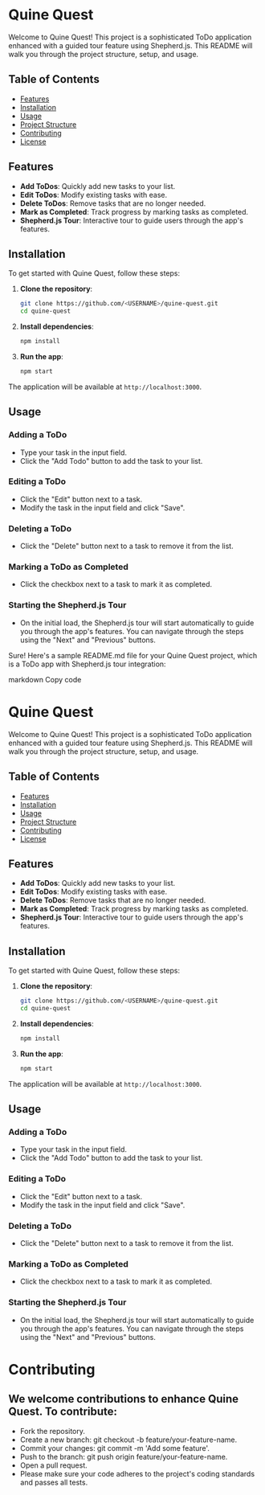 # Quine Quest

Welcome to Quine Quest! This project is a sophisticated ToDo application enhanced with a guided tour feature using Shepherd.js. This README will walk you through the project structure, setup, and usage.

## Table of Contents

- [Features](#features)
- [Installation](#installation)
- [Usage](#usage)
- [Project Structure](#project-structure)
- [Contributing](#contributing)
- [License](#license)

## Features

- **Add ToDos**: Quickly add new tasks to your list.
- **Edit ToDos**: Modify existing tasks with ease.
- **Delete ToDos**: Remove tasks that are no longer needed.
- **Mark as Completed**: Track progress by marking tasks as completed.
- **Shepherd.js Tour**: Interactive tour to guide users through the app's features.

## Installation

To get started with Quine Quest, follow these steps:

1. **Clone the repository**:

   ```bash
   git clone https://github.com/<USERNAME>/quine-quest.git
   cd quine-quest
   ```

2. **Install dependencies**:

   ```bash
   npm install
   ```

3. **Run the app**:
   ```bash
   npm start
   ```

The application will be available at `http://localhost:3000`.

## Usage

### Adding a ToDo

- Type your task in the input field.
- Click the "Add Todo" button to add the task to your list.

### Editing a ToDo

- Click the "Edit" button next to a task.
- Modify the task in the input field and click "Save".

### Deleting a ToDo

- Click the "Delete" button next to a task to remove it from the list.

### Marking a ToDo as Completed

- Click the checkbox next to a task to mark it as completed.

### Starting the Shepherd.js Tour

- On the initial load, the Shepherd.js tour will start automatically to guide you through the app's features. You can navigate through the steps using the "Next" and "Previous" buttons.

Sure! Here's a sample README.md file for your Quine Quest project, which is a ToDo app with Shepherd.js tour integration:

markdown
Copy code

# Quine Quest

Welcome to Quine Quest! This project is a sophisticated ToDo application enhanced with a guided tour feature using Shepherd.js. This README will walk you through the project structure, setup, and usage.

## Table of Contents

- [Features](#features)
- [Installation](#installation)
- [Usage](#usage)
- [Project Structure](#project-structure)
- [Contributing](#contributing)
- [License](#license)

## Features

- **Add ToDos**: Quickly add new tasks to your list.
- **Edit ToDos**: Modify existing tasks with ease.
- **Delete ToDos**: Remove tasks that are no longer needed.
- **Mark as Completed**: Track progress by marking tasks as completed.
- **Shepherd.js Tour**: Interactive tour to guide users through the app's features.

## Installation

To get started with Quine Quest, follow these steps:

1. **Clone the repository**:

   ```bash
   git clone https://github.com/<USERNAME>/quine-quest.git
   cd quine-quest
   ```

2. **Install dependencies**:

   ```bash
   npm install
   ```

3. **Run the app**:
   ```bash
   npm start
   ```

The application will be available at `http://localhost:3000`.

## Usage

### Adding a ToDo

- Type your task in the input field.
- Click the "Add Todo" button to add the task to your list.

### Editing a ToDo

- Click the "Edit" button next to a task.
- Modify the task in the input field and click "Save".

### Deleting a ToDo

- Click the "Delete" button next to a task to remove it from the list.

### Marking a ToDo as Completed

- Click the checkbox next to a task to mark it as completed.

### Starting the Shepherd.js Tour

- On the initial load, the Shepherd.js tour will start automatically to guide you through the app's features. You can navigate through the steps using the "Next" and "Previous" buttons.

# Contributing

## We welcome contributions to enhance Quine Quest. To contribute:

- Fork the repository.
- Create a new branch: git checkout -b feature/your-feature-name.
- Commit your changes: git commit -m 'Add some feature'.
- Push to the branch: git push origin feature/your-feature-name.
- Open a pull request.
- Please make sure your code adheres to the project's coding standards and passes all tests.
